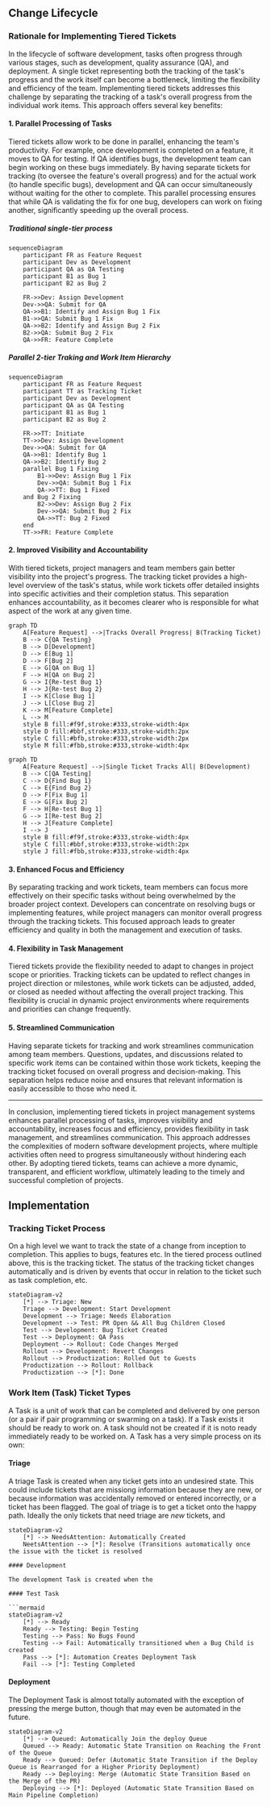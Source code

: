 

## Change Lifecycle

### Rationale for Implementing Tiered Tickets

In the lifecycle of software development, tasks often progress through various stages, such as development, quality assurance (QA), and deployment. A single ticket representing both the tracking of the task's progress and the work itself can become a bottleneck, limiting the flexibility and efficiency of the team. Implementing tiered tickets addresses this challenge by separating the tracking of a task's overall progress from the individual work items. This approach offers several key benefits:

#### 1. Parallel Processing of Tasks

Tiered tickets allow work to be done in parallel, enhancing the team's productivity. For example, once development is completed on a feature, it moves to QA for testing. If QA identifies bugs, the development team can begin working on these bugs immediately. By having separate tickets for tracking (to oversee the feature's overall progress) and for the actual work (to handle specific bugs), development and QA can occur simultaneously without waiting for the other to complete. This parallel processing ensures that while QA is validating the fix for one bug, developers can work on fixing another, significantly speeding up the overall process.

##### Traditional single-tier process

```mermaid
sequenceDiagram
    participant FR as Feature Request
    participant Dev as Development
    participant QA as QA Testing
    participant B1 as Bug 1
    participant B2 as Bug 2

    FR->>Dev: Assign Development
    Dev->>QA: Submit for QA
    QA->>B1: Identify and Assign Bug 1 Fix
    B1->>QA: Submit Bug 1 Fix
    QA->>B2: Identify and Assign Bug 2 Fix
    B2->>QA: Submit Bug 2 Fix
    QA->>FR: Feature Complete
```

##### Parallel 2-tier Traking and Work Item Hierarchy

```mermaid
sequenceDiagram
    participant FR as Feature Request
    participant TT as Tracking Ticket
    participant Dev as Development
    participant QA as QA Testing
    participant B1 as Bug 1
    participant B2 as Bug 2

    FR->>TT: Initiate
    TT->>Dev: Assign Development
    Dev->>QA: Submit for QA
    QA->>B1: Identify Bug 1
    QA->>B2: Identify Bug 2
    parallel Bug 1 Fixing
        B1->>Dev: Assign Bug 1 Fix
        Dev->>QA: Submit Bug 1 Fix
        QA->>TT: Bug 1 Fixed
    and Bug 2 Fixing
        B2->>Dev: Assign Bug 2 Fix
        Dev->>QA: Submit Bug 2 Fix
        QA->>TT: Bug 2 Fixed
    end
    TT->>FR: Feature Complete
```

#### 2. Improved Visibility and Accountability

With tiered tickets, project managers and team members gain better visibility into the project's progress. The tracking ticket provides a high-level overview of the task's status, while work tickets offer detailed insights into specific activities and their completion status. This separation enhances accountability, as it becomes clearer who is responsible for what aspect of the work at any given time.

```mermaid
graph TD
    A[Feature Request] -->|Tracks Overall Progress| B(Tracking Ticket)
    B --> C{QA Testing}
    B --> D[Development]
    D --> E[Bug 1]
    D --> F[Bug 2]
    E --> G[QA on Bug 1]
    F --> H[QA on Bug 2]
    G --> I{Re-test Bug 1}
    H --> J{Re-test Bug 2}
    I --> K[Close Bug 1]
    J --> L[Close Bug 2]
    K --> M[Feature Complete]
    L --> M
    style B fill:#f9f,stroke:#333,stroke-width:4px
    style D fill:#bbf,stroke:#333,stroke-width:2px
    style C fill:#bfb,stroke:#333,stroke-width:2px
    style M fill:#fbb,stroke:#333,stroke-width:4px
```

```mermaid
graph TD
    A[Feature Request] -->|Single Ticket Tracks All| B(Development)
    B --> C[QA Testing]
    C --> D{Find Bug 1}
    C --> E{Find Bug 2}
    D --> F[Fix Bug 1]
    E --> G[Fix Bug 2]
    F --> H[Re-test Bug 1]
    G --> I[Re-test Bug 2]
    H --> J[Feature Complete]
    I --> J
    style B fill:#f9f,stroke:#333,stroke-width:4px
    style C fill:#bbf,stroke:#333,stroke-width:2px
    style J fill:#fbb,stroke:#333,stroke-width:4px
```
#### 3. Enhanced Focus and Efficiency

By separating tracking and work tickets, team members can focus more effectively on their specific tasks without being overwhelmed by the broader project context. Developers can concentrate on resolving bugs or implementing features, while project managers can monitor overall progress through the tracking tickets. This focused approach leads to greater efficiency and quality in both the management and execution of tasks.

#### 4. Flexibility in Task Management

Tiered tickets provide the flexibility needed to adapt to changes in project scope or priorities. Tracking tickets can be updated to reflect changes in project direction or milestones, while work tickets can be adjusted, added, or closed as needed without affecting the overall project tracking. This flexibility is crucial in dynamic project environments where requirements and priorities can change frequently.

#### 5. Streamlined Communication

Having separate tickets for tracking and work streamlines communication among team members. Questions, updates, and discussions related to specific work items can be contained within those work tickets, keeping the tracking ticket focused on overall progress and decision-making. This separation helps reduce noise and ensures that relevant information is easily accessible to those who need it.

---

In conclusion, implementing tiered tickets in project management systems enhances parallel processing of tasks, improves visibility and accountability, increases focus and efficiency, provides flexibility in task management, and streamlines communication. This approach addresses the complexities of modern software development projects, where multiple activities often need to progress simultaneously without hindering each other. By adopting tiered tickets, teams can achieve a more dynamic, transparent, and efficient workflow, ultimately leading to the timely and successful completion of projects.


## Implementation

### Tracking Ticket Process

On a high level we want to track the state of a change from inception to completion. This applies to bugs, features etc. In the tiered process outlined above, this is the tracking ticket. The status of the tracking ticket changes automatically and is driven by events that occur in relation to the ticket such as task completion, etc.

```mermaid
stateDiagram-v2
    [*] --> Triage: New
    Triage --> Development: Start Development
    Development --> Triage: Needs Elaboration
    Development --> Test: PR Open && All Bug Children Closed
    Test --> Development: Bug Ticket Created
    Test --> Deployment: QA Pass
    Deployment --> Rollout: Code Changes Merged
    Rollout --> Development: Revert Changes
    Rollout --> Productization: Rolled Out to Guests
    Productization --> Rollout: Rollback
    Productization --> [*]: Done
```

### Work Item (Task) Ticket Types

A Task is a unit of work that can be completed and delivered by one person (or a pair if pair programming or swarming on a task). If a Task exists it should be ready to work on. A task should not be created if it is noto ready immediately ready to be worked on. A Task has a very simple process on its own:

#### Triage

A triage Task is created when any ticket gets into an undesired state. This could include tickets that are missiong information because they are new, or because information was accidentally removed or entered incorrectly, or a ticket has been flagged. The goal of triage is to get a ticket onto the happy path. Ideally the only tickets that need triage are *new* tickets, and 

```mermaid
stateDiagram-v2
    [*] --> NeedsAttention: Automatically Created
    NeetsAttention --> [*]: Resolve (Transitions automatically once the issue with the ticket is resolved

#### Development

The development Task is created when the 

#### Test Task

```mermaid
stateDiagram-v2
    [*] --> Ready
    Ready --> Testing: Begin Testing
    Testing --> Pass: No Bugs Found
    Testing --> Fail: Automatically transitioned when a Bug Child is created
    Pass --> [*]: Automation Creates Deployment Task
    Fail --> [*]: Testing Completed
```


#### Deployment

The Deployment Task is almost totally automated with the exception of pressing the merge button, though that may even be automated in the future.

```mermaid
stateDiagram-v2
    [*] --> Queued: Automatically Join the deploy Queue
    Queued --> Ready: Automatic State Transition on Reaching the Front of the Queue
    Ready --> Queued: Defer (Automatic State Transition if the Deploy Queue is Rearranged for a Higher Priority Deployment)
    Ready --> Deploying: Merge (Automatic State Transition Based on the Merge of the PR)
    Deploying --> [*]: Deployed (Automatic State Transition Based on Main Pipeline Completion)
```
